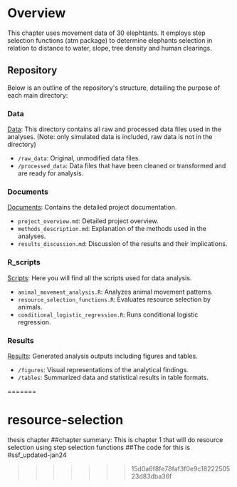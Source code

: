 # Overview
This chapter uses movement data of 30 elephtants. It employs step selection functions (atm package) to determine elephants selection in relation to distance to water, slope, tree density and human clearings.

## Repository 
Below is an outline of the repository's structure, detailing the purpose of each main directory:

### Data
[Data](./data): This directory contains all raw and processed data files used in the analyses. (Note: only simulated data is included, raw data is not in the directory)

- `/raw_data`: Original, unmodified data files.
- `/processed_data`: Data files that have been cleaned or transformed and are ready for analysis.

### Documents
[Documents](./docs): Contains the detailed project documentation.

- `project_overview.md`: Detailed project overview.
- `methods_description.md`: Explanation of the methods used in the analyses.
- `results_discussion.md`: Discussion of the results and their implications.

### R_scripts
[Scripts](./R): Here you will find all the scripts used for data analysis.

- `animal_movement_analysis.R`: Analyzes animal movement patterns.
- `resource_selection_functions.R`: Evaluates resource selection by animals.
- `conditional_logistic_regression.R`: Runs conditional logistic regression.

### Results
[Results](./results): Generated analysis outputs including figures and tables.

- `/figures`: Visual representations of the analytical findings.
- `/tables`: Summarized data and statistical results in table formats.

=======
# resource-selection
thesis chapter
##chapter summary: This is chapter 1 that will do resource selection using step selection functions
##The code for this is #ssf_updated-jan24
>>>>>>> 15d0a6f8fe78faf3f0e9c1822250523d83dba36f
